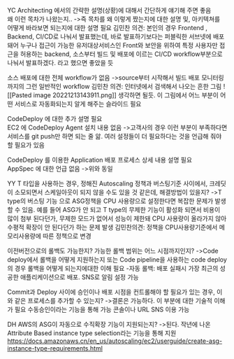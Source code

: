 YC
Architecting 에서의 간략한 설명(상황)에 대해서 간단하게 얘기해 주면 좋음  
왜 이런 목차가 나왔는지..
->즉 목차를 왜 이렇게 짰는지에 대한 설명 및, 아키텍쳐를 어떻게 바라보면 되는지에 대한 설명 필요
김민찬 의견: 본인의 경우 Frontend , Backend, CI/CD로 나눠서 발표했는데, 바로 발표하기보다는 퍼블릭한 서브넷에 배포돼어 누구나 접근이 가능한 유저대상서비스인 Front와 보안을 위하여 특정 사용자만 접근을 허용하는 backend, 소스부터 빌드 및 배포에 이르는 CI/CD workflow부분으로 나눠서 발표하겠다. 라고 했으면 좋았을 듯

소스 배포에 대한 전체 workflow가 없음
->source부터 시작해서 빌드 배포 모니터링까지의 그런 일반적인 workflow
김민찬 의견: 인터넷에서 검색해서 나오는 흔한 그림
![[Pasted image 20221213143911.png]]
생각하면 될듯. 이 그림에서 어느 부분이 어떤 서비스로 자동화되는지 알게 해주는 슬라이드 필요

CodeDeploy 에 대한 추가 설명 필요  
EC2 에 CodeDeploy Agent 설치 내용 없음
->고객사의 경우 이런 부분이 부족하다면 서비스를 git push만 하면 되는 줄 앎. 여러 설정들이 더 필요하다는 것을 언급해 줘야 할 필요가 있음

CodeDeploy 를 이용한 Application 배포 프로세스 상세 내용 설명 필요  
AppSpec 에 대한 언급 없음
->위와 동일





YY
T 타입을 사용하는 경우, 정해진 Autoscaling 정책과 버스팅기준 사이에서, 크레딧이 소모되면서 스케일아웃이 되지 않을 수도 있을 것 같은데, 해결방법이 있을지?
->T type의 버스팅 기능 으로 ASG정책을 CPU 사용량으로 설정한다면 복잡한 문제가 발생할 수 있음. 예를 들어 ASG가 안 되고 T type의 무제한 기능이 활성화 되면서 비용이 많이 첨부 된다던가, 무제한 모드가 없어서 성능이 제한돼 CPU 사용량이 올라가지 않아 수평적 확장이 안 된다던가 하는 문제 발생
김민찬의견: 정책을 CPU사용량기준에서 메모리사용량에 따른 정책으로 변경

이전버전으로의 롤백도 가능한지? 가능한 롤백 범위는 어느 시점까지인지?
->Code deploy에서 롤백을 어떻게 지원하는지 또는 Code pipeline을 사용하는 code deploy의 경우 롤백을 어떻게 되는지에대한 이해 필요
-자동 롤백: 배포 실패시 가장 최근의 성공한 애플리케이션으로 배포. SNS로 알림 설정 가능


Commit과 Deploy 사이에 승인이나 배포 시점을 컨트롤해야 할 필요가 있는 경우, 이와 같은 프로세스를 추가할 수 있는지?
->결론은 가능하다. 이 부분에 대한 기술적 이해가 필요
수동승인이라는 기능을 통해 가능
콘솔이나 URL SNS 이용 가능

DH
AWS의 ASG이 자동으로 수직확장 기능이 지원되는지?
->된다. 작년에 나온 Attribute Based instance type selection라는 기능을 통해 지원
https://docs.amazonaws.cn/en_us/autoscaling/ec2/userguide/create-asg-instance-type-requirements.html